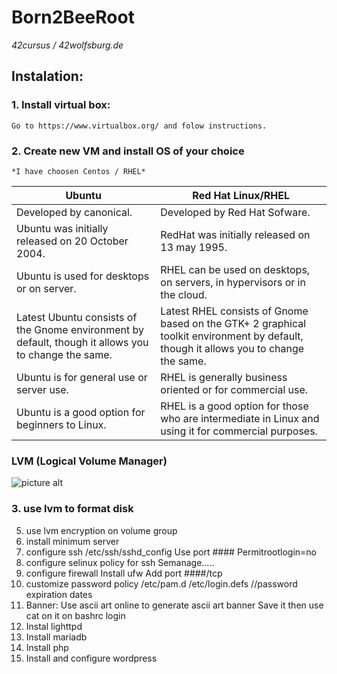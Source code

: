 # Born2BeeRoot 
_42cursus / 42wolfsburg.de_

## Instalation: ##

### 1. Install virtual box:
    Go to https://www.virtualbox.org/ and folow instructions.
### 2. Create new VM and install OS of your choice
    *I have choosen Centos / RHEL*
    
Ubuntu  |  Red Hat Linux/RHEL
------------- | -------------
Developed by canonical. |	Developed by Red Hat Sofware.
Ubuntu was initially released on 20 October 2004. |	RedHat was initially released on 13 may 1995.
Ubuntu is used for desktops or on server. |	RHEL can be used on desktops, on servers, in hypervisors or in the cloud.
Latest Ubuntu consists of the Gnome environment by default, though it allows you to change the same. |	Latest RHEL consists of Gnome based on the GTK+ 2 graphical toolkit environment by default, though it allows you to change the same.
Ubuntu is for general use or server use. |	RHEL is generally business oriented or for commercial use.
Ubuntu is a good option for beginners to Linux. |	RHEL is a good option for those who are intermediate in Linux and using it for commercial purposes.

### LVM (Logical Volume Manager)
![picture alt](https://access.redhat.com/webassets/avalon/d/Red_Hat_Enterprise_Linux-5-Deployment_Guide-en-US/images/9b9fc97cbd107fd1c1942a292b92feec/lvg.png)
### 3. use lvm to format disk
5. use lvm encryption on volume group
6. install minimum server
7. configure ssh
    /etc/ssh/sshd_config
    Use port ####
    Permitrootlogin=no
7. configure selinux policy for ssh
    Semanage..... 
8. configure firewall
    Install ufw
    Add port ####/tcp
9. customize password policy
    /etc/pam.d
    /etc/login.defs //password expiration dates
10. Banner:
Use ascii art online to generate ascii art banner
Save it then use cat on it on bashrc login
11. Instal lighttpd
12. Install mariadb
13. Install php
14. Install and configure wordpress
